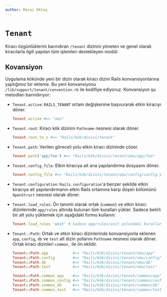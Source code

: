 ```yaml
---
author: Recai Oktaş
---
```


`Tenant`
========

Kiracı özgünlüklerini barındıran `/tenant` dizinini yöneten ve genel olarak
kiracılarla ilgili yapılan tüm işlemleri destekleyen modül.

Kovansiyon
----------

Uygulama kökünde yeni bir dizin olarak kiracı dizini Rails konvansiyonlarına
yaptığımız bir ekleme.  Bu yeni konvansiyonu `/lib/support/tenant/convention.rb`
ile kodifiye ediyoruz.  Konvansiyon şu metodları barındırıyor:

- `Tenant.active`: `RAILS_TENANT` ortam değişkenine başvurarak etkin kiracıyı
  döner.

  ```ruby
  Tenant.active #=> "omu"
  ```

- `Tenant.root`: Kiracı kök dizinini `Pathname` nesnesi olarak döner.

  ```ruby
  Tenant.root.to_s #=> "Rails/kök/dizini/tenant"
  ```

- `Tenant.path`: Verilen göreceli yolu etkin kiracı dizininde çözer.

  ```ruby
  Tenant.path('app/foo') #=> "Rails/kök/dizini/tenant/omu/app/foo"
  ```

- `Tenant.config_file`: Etkin kiracıya ait ana yapılandırma dosyasını döner.

  ```ruby
  Tenant.config_file #=> "Rails/kök/dizini/tenant/omu/config/config.yml"
  ```

- `Tenant.configuration`: `Rails.configuration`'a benzer şekilde etkin kiracıya
  ait yapılandırmanın etkin Rails ortamına karşı düşen bölümünü `OpenStruct`
  nesnesi olarak döner.

- `Tenant.load_rules`: Ön tanımlı olarak ortak (`common`) ve etkin kiracı
  dizinlerinde `app/rules` altında bulunan tüm kuralları yükler.  Sadece belirli
  bir alt yolu yüklemek için aşağıdaki formu kullanın:

  ```ruby
  Tenant.load_rules 'unit' # Sadece app/rules/unit yolundaki kuralları yükle
  ```

- `Tenant::Path`: Ortak ve etkin kiracı dizinlerinde konvansiyonla eklenen
  `app`, `config`, `db` ve `test` alt dizin yollarını `Pathname` nesnesi olarak
  döner.  Ortak kiracı dizinleri `common_` ile ön eklidir.

  ```ruby
  Tenant::Path.app           #=> "Rails/kök/dizini/tenant/omu/app"
  Tenant::Path.config        #=> "Rails/kök/dizini/tenant/omu/config"
  Tenant::Path.db            #=> "Rails/kök/dizini/tenant/omu/db"
  Tenant::Path.test          #=> "Rails/kök/dizini/tenant/omu/test"

  Tenant::Path.common_app    #=> "Rails/kök/dizini/tenant/common/app"
  Tenant::Path.common_config #=> "Rails/kök/dizini/tenant/common/config"
  Tenant::Path.common_db     #=> "Rails/kök/dizini/tenant/common/db"
  Tenant::Path.common_test   #=> "Rails/kök/dizini/tenant/common/test"
  ```
